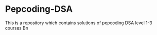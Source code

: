 # Pepcoding-DSA
This is a repository which contains solutions of pepcoding DSA level 1-3 courses
Bn
